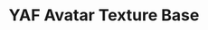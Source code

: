 ---
layout: default
title:  "YAF Avatar Texture Base"
categories: creations
permalink: /:categories/:title
is_page: false
target_link: https://mars.squirrel.pub/product/yaf
---